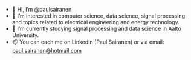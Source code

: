 - 👋 Hi, I’m @paulsairanen
- 👀 I’m interested in computer science, data science, signal processing and topics related to electrical engineering and energy technology.
- 🌱 I’m currently studying signal processing and data science in Aalto University.
- 📫 You can each me on LinkedIn (Paul Sairanen) or via email: paul.sairanen@hotmail.com
<!---
paulsairanen/paulsairanen is a ✨ special ✨ repository because its `README.md` (this file) appears on your GitHub profile.
You can click the Preview link to take a look at your changes.
--->
